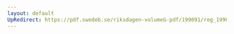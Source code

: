 ```yaml
---
layout: default
UpRedirect: https://pdf.swedeb.se/riksdagen-volumeG-pdf/199091/reg_199091_AU/reg_199091_AU_0005.pdf
---
```

